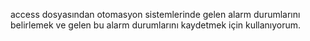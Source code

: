 access dosyasından otomasyon sistemlerinde gelen alarm durumlarını belirlemek ve gelen bu alarm durumlarını kaydetmek için kullanıyorum.



